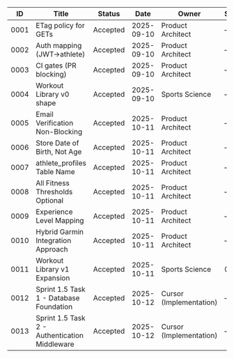 | ID   | Title                      | Status   | Date       | Owner              | Supersedes | Links                        |
|------|----------------------------|----------|------------|--------------------|------------|-------------------------------|
| 0001 | ETag policy for GETs        | Accepted | 2025-09-10 | Product Architect  | —          | [etag-policy.md](../policy/etag-policy.md) |
| 0002 | Auth mapping (JWT→athlete)  | Accepted | 2025-09-10 | Product Architect  | —          | [auth-mapping.md](../policy/auth-mapping.md) |
| 0003 | CI gates (PR blocking)      | Accepted | 2025-09-10 | Product Architect  | —          | [ci-gates.md](../policy/ci-gates.md) |
| 0004 | Workout Library v0 shape    | Accepted | 2025-09-10 | Sports Science     | —          | [README.md](../library/README.md) |
| 0005 | Email Verification Non-Blocking | Accepted | 2025-10-11 | Product Architect | —          | [C2-S1-5-a-auth.md](../specs/C2-S1-5-a-auth.md) |
| 0006 | Store Date of Birth, Not Age | Accepted | 2025-10-11 | Product Architect | —          | [C2-S1-5-c-schema.md](../specs/C2-S1-5-c-schema.md) |
| 0007 | athlete_profiles Table Name | Accepted | 2025-10-11 | Product Architect | —          | [C2-S1-5-c-schema.md](../specs/C2-S1-5-c-schema.md) |
| 0008 | All Fitness Thresholds Optional | Accepted | 2025-10-11 | Product Architect | —          | [C2-S1-5-c-schema.md](../specs/C2-S1-5-c-schema.md) |
| 0009 | Experience Level Mapping | Accepted | 2025-10-11 | Product Architect | —          | [C2-S1-5-c-schema.md](../specs/C2-S1-5-c-schema.md) |
| 0010 | Hybrid Garmin Integration Approach | Accepted | 2025-10-11 | Product Architect | —          | [C2-S1-5-e-garmin.md](../specs/C2-S1-5-e-garmin.md#2-strategic-decision-hybrid-approach) |
| 0011 | Workout Library v1 Expansion | Accepted | 2025-10-11 | Sports Science | 0004 | [README.md](../library/README.md) |
| 0012 | Sprint 1.5 Task 1 - Database Foundation | Accepted | 2025-10-12 | Cursor (Implementation) | —    | [20251011000002_athlete_schema.sql](../../supabase/migrations/20251011000002_athlete_schema.sql), [20251011000001_rls_policies.sql](../../supabase/migrations/20251011000001_rls_policies.sql) |
| 0013 | Sprint 1.5 Task 2 - Authentication Middleware | Accepted | 2025-10-12 | Cursor (Implementation) | —    | [lib/auth/errors.ts](../../lib/auth/errors.ts), [lib/auth/client.ts](../../lib/auth/client.ts), [lib/auth/session.ts](../../lib/auth/session.ts), [lib/auth/athlete.ts](../../lib/auth/athlete.ts) |